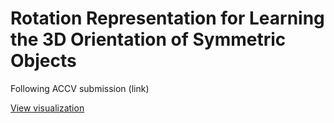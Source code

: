 # Rotation Representation for Learning the 3D Orientation of Symmetric Objects
Following ACCV submission (link)

[View visualization](https://akriegler.github.io/symmetry-aware_rotation_representation)